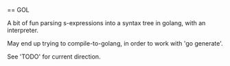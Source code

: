 == GOL

A bit of fun parsing s-expressions into a syntax tree in golang, with an interpreter.

May end up trying to compile-to-golang, in order to work with 'go generate'.

See 'TODO' for current direction.
